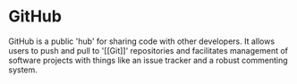 # GitHub

GitHub is a public 'hub' for sharing code with other developers. It allows users to push and pull to '[[Git]]' repositories and facilitates management of software projects with things like an issue tracker and a robust commenting system.
